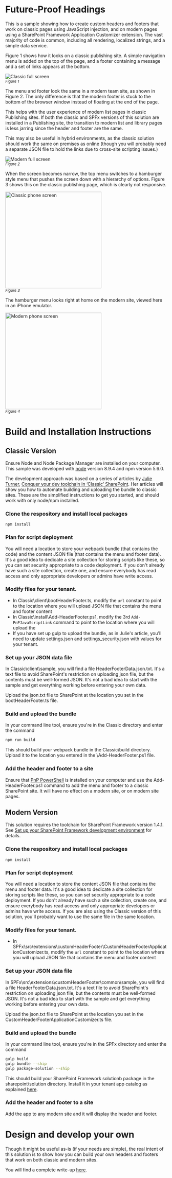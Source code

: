 # Future-Proof Headings

This is a sample showing how to create custom headers and footers that work on classic pages using JavaScript injection, and on modern pages using a SharePoint Framework Application Customizer extension. The vast majority of code is common, including all rendering, localized strings, and a simple data service.

Figure 1 shows how it looks on a classic publishing site. A simple navigation menu is added on the top of the page, and a footer containing a message and a set of links appears at the bottom.

![Classic full screen](./Documentation/images/ClassicFullHeaderFooter.png "Classic full screen")
<br /><small style="font-style: italic">Figure 1</small>

The menu and footer look the same in a modern team site, as shown in Figure 2. The only difference is that the modern footer is stuck to the bottom of the browser window instead of floating at the end of the page.

This helps with the user experience of modern list pages in classic Publishing sites. If both the classic and SPFx versions of this solution are installed in a Publishing site, the transition to modern list and library pages is less jarring since the header and footer are the same.

This may also be useful in hybrid environments, as the classic solution should work the same on premises as online (though you will probably need a separate JSON file to hold the links due to cross-site scripting issues.)

![Modern full screen](./Documentation/images/ModernFullHeaderFooter.png "Modern full screen")
<br /><small style="font-style: italic">Figure 2</small>

When the screen becomes narrow, the top menu switches to a hamburger style menu that pushes the screen down with a hierarchy of options. Figure 3 shows this on the classic publishing page, which is clearly not responsive.

<img alt="Classic phone screen" src="./Documentation/images/ClassicPhoneHeaderFooter.png" style="width:300px;" />
<br /><small style="font-style: italic">Figure 3</small>

The hamburger menu looks right at home on the modern site, viewed here in an iPhone emulator.

<img alt="Modern phone screen" src="./Documentation/images/ModernPhoneHeaderFooter.png" style="width:300px;" />
<br /><small style="font-style: italic">Figure 4</small>

# Build and Installation Instructions

## Classic Version

Ensure Node and Node Package Manager are installed on your computer. This sample was developed with [node](https://nodejs.org/en/download/) version 8.9.4 and npm version 5.6.0.

The development approach was based on a series of articles by [Julie Turner](https://twitter.com/jfj1997), [Conquer your dev toolchain in ‘Classic’ SharePoint](http://julieturner.net/2018/01/conquer-your-dev-toolchain-in-classic-sharepoint-part-1/). Her articles will show you how to automate building and uploading the bundle to classic sites. These are the simplified instructions to get you started, and should work with only node/npm installed.

### Clone the respository and install local packages

 ```shell
 npm install
 ```

### Plan for script deployment

You will need a location to store your webpack bundle (that contains the code) and the content JSON file (that contains the menu and footer data). It's a good idea to dedicate a site collection for storing scripts like these, so you can set security appropriate to a code deployment. If you don't already have such a site collection, create one, and ensure everybody has read access and only appropriate developers or admins have write access.

### Modify files for your tenant.

* In Classic\client\bootHeaderFooter.ts, modify the `url` constant to point to the location where you will upload JSON file that contains the menu and footer content
* In Classic\install\Add-HeaderFooter.ps1, modify the 3rd `Add-PnPJavaScriptLink` command to point to the location where you will upload the 
* If you have set up gulp to upload the bundle, as in Julie's article, you'll need to update settings.json and settings_security.json with values for your tenant.

### Set up your JSON data file

In Classic\client\sample, you will find a file HeaderFooterData.json.txt. It's a text file to avoid SharePoint's restriction on uploading json file, but the contents must be well-formed JSON. It's not a bad idea to start with the sample and get everything working before entering your own data.

Upload the json.txt file to SharePoint at the location you set in the bootHeaderFooter.ts file.

### Build and upload the bundle

In your command line tool, ensure you're in the Classic directory and enter the command

```sh
npm run build
```

This should build your webpack bundle in the Classic\build directory. Upload it to the location you entered in the \Add-HeaderFooter.ps1 file.

### Add the header and footer to a site

Ensure that [PnP PowerShell](https://github.com/SharePoint/PnP-PowerShell) is installed on your computer and use the Add-HeaderFooter.ps1 command to add the menu and footer to a classic SharePoint site. It will have no effect on a modern site, or on modern site pages.

## Modern Version

This solution requires the toolchain for SharePoint Framework version 1.4.1. See [Set up your SharePoint Framework development environment](https://docs.microsoft.com/en-us/sharepoint/dev/spfx/set-up-your-development-environment) for details.

### Clone the respository and install local packages

 ```shell
 npm install
 ```

### Plan for script deployment

You will need a location to store the content JSON file that contains the menu and footer data. It's a good idea to dedicate a site collection for storing scripts like these, so you can set security appropriate to a code deployment. If you don't already have such a site collection, create one, and ensure everybody has read access and only appropriate developers or admins have write access. If you are also using the Classic version of this solution, you'll probably want to use the same file in the same location.

### Modify files for your tenant.

* In SPFx\src\extensions\customHeaderFooter\CustomHeaderFooterApplicationCustomizer.ts, modify the `url` constant to point to the location where you will upload JSON file that contains the menu and footer content

### Set up your JSON data file

In SPFx\src\extensions\customHeaderFooter\common\sample, you will find a file HeaderFooterData.json.txt. It's a text file to avoid SharePoint's restriction on uploading json file, but the contents must be well-formed JSON. It's not a bad idea to start with the sample and get everything working before entering your own data.

Upload the json.txt file to SharePoint at the location you set in the CustomHeaderFooterApplicationCustomizer.ts file.

### Build and upload the bundle

In your command line tool, ensure you're in the SPFx directory and enter the command

```sh
gulp build
gulp bundle --ship
gulp package-solution --ship
```

This should build your SharePoint Framework solutionb package in the sharepoint\solution directory. Install it in your tenant app catalog as explained [here](https://docs.microsoft.com/en-us/sharepoint/dev/spfx/web-parts/get-started/serve-your-web-part-in-a-sharepoint-page).

### Add the header and footer to a site

Add the app to any modern site and it will display the header and footer.

# Design and develop your own

Though it might be useful as-is (if your needs are simple), the real intent of this solution is to show how you can build your own headers and footers that work on both classic and modern sites.

You will find a complete write-up [here](./Documentation/Article.md).
